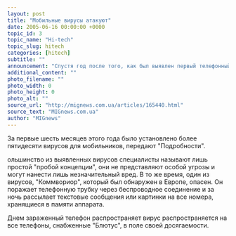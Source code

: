 ```yaml
---
layout: post
title: "Мобильные вирусы атакуют"
date: 2005-06-16 00:00:00 +0000
topic_id: 3
topic_name: "Hi-tech"
topic_slug: hitech
categories: [hitech]
subtitle: ""
announcement: "Спустя год после того, как был выявлен первый телефонный вирус \"Кабир\", было обнаружено новое поколение вирусов, угрожающих мобильным телефонам и беспроводным информационным сетям."
additional_content: ""
photo_filename: ""
photo_width: 0
photo_height: 0
photo_alt: ""
source_url: "http://mignews.com.ua/articles/165440.html"
source_text: "MIGnews.com.ua"
author: "MIGnews"
---
```

За первые шесть месяцев этого года было установлено более пятидесяти вирусов для мобильников, передают "Подробности".

ольшинство из выявленных вирусов специалисты называют лишь простой "пробой концепции", они не представляют особой угрозы и могут нанести лишь незначительный вред. В то же время, один из вирусов, "Коммвориор", который был обнаружен в Европе, опасен. Он поражает телефонную трубку через беспроводное соединение и за ночь рассылает текстовые сообщения или картинки на все номера, хранящиеся в памяти аппарата.

Днем зараженный телефон распространяет вирус распространяется на все телефоны, снабженные "Блютус", в поле своей досягаемости.
